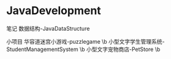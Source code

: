# JavaDevelopment

笔记
数据结构-JavaDataStructure		

小项目
华容道迷宫小游戏-puzzlegame		\b
小型文字学生管理系统-StudentManagementSystem		\b
小型文字宠物商店-PetStore   \b
